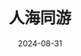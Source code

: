 ---
title: '人海同游'
date: '2024-08-31'
price: '35.0'
theaters: ['德信影城杭州之翼店']
seat: ['05-18']
remark: ['映后']
---